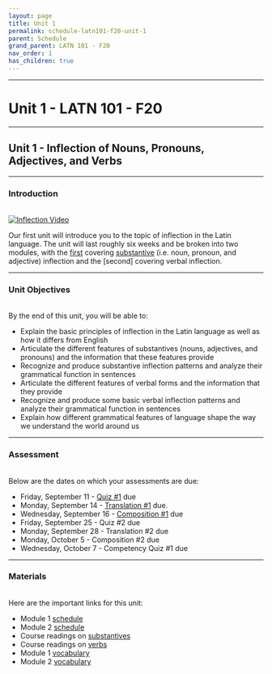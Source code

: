 ```yaml
---
layout: page
title: Unit 1
permalink: schedule-latn101-f20-unit-1
parent: Schedule
grand_parent: LATN 101 - F20
nav_order: 1
has_children: true
---
```

***

# Unit 1 - LATN 101 - F20

***

## Unit 1 - Inflection of Nouns, Pronouns, Adjectives, and Verbs

***

### Introduction
&nbsp;  
[![Inflection Video](http://img.youtube.com/vi/5g1sz9qRNJ0/0.jpg)](http://www.youtube.com/watch?v=5g1sz9qRNJ0 "Inflection Video")

Our first unit will introduce you to the topic of inflection in the Latin language. The unit will last roughly six weeks and be broken into two modules, with the [first](https://dominicmachado.github.io/schedule-latn101-f20-module-1) covering [substantive](https://dominicmachado.github.io/schedule-latn101-f20-module-2) (i.e. noun, pronoun, and adjective) inflection and the [second] covering verbal inflection.

***

### Unit Objectives
&nbsp;  
By the end of this unit, you will be able to:

- Explain the basic principles of inflection in the Latin language as well as how it differs from English
- Articulate the different features of substantives (nouns, adjectives, and pronouns) and the information that these features provide
- Recognize and produce substantive inflection patterns and analyze their grammatical function in sentences
- Articulate the different features of verbal forms and the information that they provide
- Recognize and produce some basic verbal inflection patterns and analyze their grammatical function in sentences
- Explain how different grammatical features of language shape the way we understand the world around us

***

### Assessment
&nbsp;  
Below are the dates on which your assessments are due:
- Friday, September 11 - [Quiz #1](https://docs.google.com/forms/d/1mzJV4uSfUrmIVzszkPXCbZa0wYC-AqmBcP7_o4u25bA/edit) due
- Monday, September 14 - [Translation #1](https://docs.google.com/document/d/1K5MlRUVpuj5Bvg-q0KsB1H_nPBb4ARFoyCVjAC0vhJg/edit) due.
- Wednesday, September 16 - [Composition #1](https://docs.google.com/document/d/1ghK-6YbEoB5FkAviQDjK-cS8_ySvpg_gLI6nVKEiUG4/edit) due
- Friday, September 25 - Quiz #2 due
- Monday, September 28 - Translation #2 due
- Monday, October 5 - Composition #2 due
- Wednesday, October 7 - Competency Quiz #1 due

***

### Materials
&nbsp;  
Here are the important links for this unit:
- Module 1 [schedule](https://dominicmachado.github.io/schedule-latn101-f20-module-1)
- Module 2 [schedule](https://dominicmachado.github.io/schedule-latn101-f20-module-2)
- Course readings on [substantives](https://lingualatina.github.io/textbook/presentation/01-nouns-adjs-pron/)
- Course readings on [verbs](https://lingualatina.github.io/textbook/presentation/02-verbs/)
- Module 1 [vocabulary](https://lingualatina.github.io/textbook/vocabulary/01-nouns-adjs-pron/)
- Module 2 [vocabulary](https://lingualatina.github.io/textbook/vocabulary/02-verbs/)
